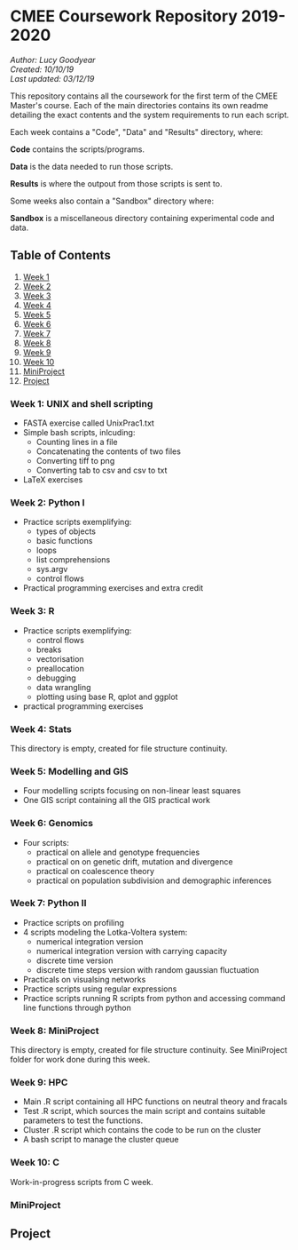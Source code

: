 # CMEE Coursework Repository 2019-2020

*Author: Lucy Goodyear*  
*Created: 10/10/19*  
*Last updated: 03/12/19*

This repository contains all the coursework for the first term of the CMEE Master's course. Each of the main directories contains its own readme detailing the exact contents and the system requirements to run each script.

Each week contains a "Code", "Data" and "Results" directory, where:

**Code** contains the scripts/programs.

**Data** is the data needed to run those scripts.

**Results** is where the outpout from those scripts is sent to.

Some weeks also contain a "Sandbox" directory where:

**Sandbox** is a miscellaneous directory containing experimental code and data.

## Table of Contents
1. [Week 1](#Week-1:-UNIX-and-bash-scripting)
2. [Week 2](#Week-2:-Python-I)
3. [Week 3](#Week-3:-R)
4. [Week 4](#Week-4:-Stats)
5. [Week 5](#Week-5:-Modelling-and-GIS)
6. [Week 6](#Week-6:-Genomics) 
7. [Week 7](#Week-7:-Python-II)
8. [Week 8](#Week-8:-MiniProject)
9. [Week 9](#Week-9:-HPC)
10. [Week 10](#Week-10:-C)
11. [MiniProject](#Miniproject)
12. [Project](#Project)

### Week 1: UNIX and shell scripting

* FASTA exercise called UnixPrac1.txt
* Simple bash scripts, inlcuding:
    * Counting lines in a file
    * Concatenating the contents of two files
    * Converting tiff to png
    * Converting tab to csv and csv to txt
* LaTeX exercises

### Week 2: Python I

*  Practice scripts exemplifying:
    * types of objects
    * basic functions
    * loops
    * list comprehensions
    * sys.argv
    * control flows
* Practical programming exercises and extra credit

### Week 3: R

* Practice scripts exemplifying:
    * control flows
    * breaks
    * vectorisation
    * preallocation
    * debugging
    * data wrangling
    * plotting using base R, qplot and ggplot
* practical programming exercises

### Week 4: Stats

This directory is empty, created for file structure continuity.

### Week 5: Modelling and GIS

* Four modelling scripts focusing on non-linear least squares
* One GIS script containing all the GIS practical work

### Week 6: Genomics

* Four scripts: 
    * practical on allele and genotype frequencies
    * practical on on genetic drift, mutation and divergence
    * practical on coalescence theory
    * practical on population subdivision and demographic inferences

### Week 7: Python II

* Practice scripts on profiling
* 4 scripts modeling the Lotka-Voltera system:
    * numerical integration version
    * numerical integration version with carrying capacity
    * discrete time version
    * discrete time steps version with random gaussian fluctuation
* Practicals on visualsing networks
* Practice scripts using regular expressions
* Practice scripts running R scripts from python and accessing command line functions through python

### Week 8: MiniProject

This directory is empty, created for file structure continuity. See MiniProject folder for work done during this week.

### Week 9: HPC

* Main .R script containing all HPC functions on neutral theory and fracals
* Test .R script, which sources the main script and contains suitable parameters to test the functions.
* Cluster .R script which contains the code to be run on the cluster
* A bash script to manage the cluster queue

### Week 10: C

Work-in-progress scripts from C week.

### MiniProject

## Project
